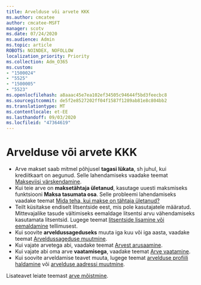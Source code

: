 ```yaml
---
title: Arvelduse või arvete KKK
ms.author: cmcatee
author: cmcatee-MSFT
manager: scotv
ms.date: 07/24/2020
ms.audience: Admin
ms.topic: article
ROBOTS: NOINDEX, NOFOLLOW
localization_priority: Priority
ms.collection: Adm_O365
ms.custom:
- "1500024"
- "5525"
- "1500005"
- "5523"
ms.openlocfilehash: a8aaac45e7ea102ef34505c94644f5bd3feecbc8
ms.sourcegitcommit: de5f2e8527202ff04f1587f1289ab81e8c804bb2
ms.translationtype: MT
ms.contentlocale: et-EE
ms.lasthandoff: 09/03/2020
ms.locfileid: "47364619"
---
```

# <a name="billing-or-invoice-faq"></a>Arvelduse või arvete KKK

- Arve makset saab mitmel põhjusel **tagasi lükata**, sh juhul, kui krediitkaart on aegunud. Selle lahendamiseks vaadake teemat [Makseviisi värskendamine](https://docs.microsoft.com/microsoft-365/commerce/billing-and-payments/change-payment-method).
- Kui teie arve on **maksetähtaja ületanud**, kasutage uuesti maksmiseks funktsiooni **Maksa tasumata osa**. Selle probleemi lahendamiseks vaadake teemat [Mida teha, kui makse on tähtaja ületanud?](https://docs.microsoft.com/microsoft-365/commerce/billing-and-payments/pay-for-your-subscription#what-if-my-credit-card-was-declined-and-my-payment-is-past-due)
- Teilt küsitakse endiselt litsentside eest, mis pole kasutajatele määratud. Mittevajalike tasude vältimiseks eemaldage litsentsi arvu vähendamiseks kasutamata litsentsid. Lugege teemat [litsentside lisamine või eemaldamine](https://docs.microsoft.com/alchemyinsights/how-to-add-or-reduce-licenses) tellimusest.
- Kui soovite **arveldussageduseks** muuta iga kuu või iga aasta, vaadake teemat [Arveldussageduse muutmine](https://docs.microsoft.com/microsoft-365/commerce/billing-and-payments/change-payment-frequency).
- Kui vajate arvetega abi, vaadake teemat [Arvest arusaamine](https://docs.microsoft.com/microsoft-365/commerce/billing-and-payments/understand-your-invoice2).
- Kui vajate abi oma arve **vaatamisega**, vaadake teemat [Arve vaatamine](https://docs.microsoft.com/microsoft-365/commerce/billing-and-payments/view-your-bill-or-invoice).
- Kui soovite arveldamise teavet muuta, lugege teemat [arvelduse profiili haldamine](https://docs.microsoft.com/microsoft-365/commerce/billing-and-payments/manage-billing-profiles) või [arvelduse aadressi muutmine](https://docs.microsoft.com/microsoft-365/commerce/billing-and-payments/change-your-billing-addresses).

Lisateavet leiate teemast [arve mõistmine](https://docs.microsoft.com/microsoft-365/commerce/billing-and-payments/understand-your-invoice2).
